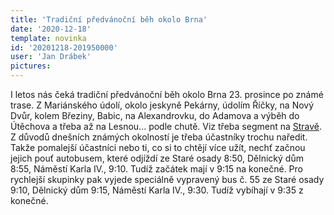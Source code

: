 ```yaml
---
title: 'Tradiční předvánoční běh okolo Brna'
date: '2020-12-18'
template: novinka
id: '20201218-201950000'
user: 'Jan Drábek'
pictures:
---
```

I letos nás čeká tradiční předvánoční běh okolo Brna 23. prosince po známé trase. Z Mariánského údolí, okolo jeskyně Pekárny, údolím Říčky, na Nový Dvůr, kolem Březiny, Babic, na Alexandrovku, do Adamova a výběh do Útěchova a třeba až na Lesnou... podle chutě. Viz třeba segment na [Stravě](https://www.strava.com/segments/22491070?filter=overall).  
Z důvodů dnešních známých okolností je třeba účastníky trochu naředit. Takže pomalejší účastníci nebo ti, co si to chtějí více užít, nechť začnou jejich pouť autobusem, které odjíždí ze Staré osady 8:50, Dělnický dům 8:55, Náměstí Karla IV., 9:10. Tudíž začátek mají v 9:15 na konečné. Pro rychlejší skupinky pak vyjede speciálně vypravený bus č. 55 ze Staré osady 9:10, Dělnický dům 9:15, Náměstí Karla IV., 9:30. Tudíž vybíhají v 9:35 z konečné.
